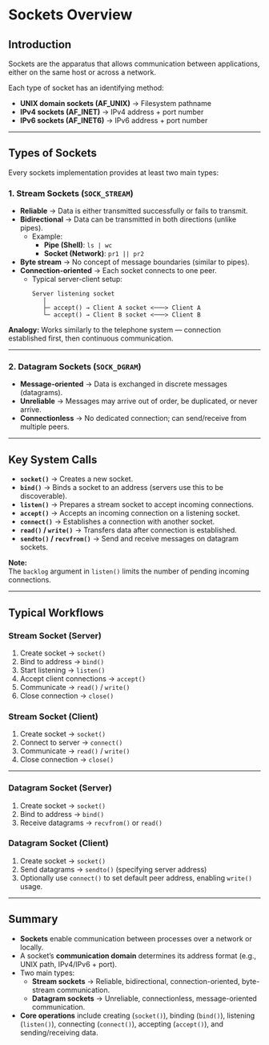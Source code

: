 # Sockets Overview

## Introduction
Sockets are the apparatus that allows communication between applications, either on the same host or across a network.

Each type of socket has an identifying method:
- **UNIX domain sockets (AF_UNIX)** → Filesystem pathname  
- **IPv4 sockets (AF_INET)** → IPv4 address + port number  
- **IPv6 sockets (AF_INET6)** → IPv6 address + port number  

---

## Types of Sockets

Every sockets implementation provides at least two main types:

### 1. Stream Sockets (`SOCK_STREAM`)
- **Reliable** → Data is either transmitted successfully or fails to transmit.
- **Bidirectional** → Data can be transmitted in both directions (unlike pipes).
    - Example:
      - **Pipe (Shell)**: `ls | wc`
      - **Socket (Network)**: `pr1 || pr2`
- **Byte stream** → No concept of message boundaries (similar to pipes).
- **Connection-oriented** → Each socket connects to one peer.
    - Typical server-client setup:
      ```
      Server listening socket
         │
         ├─ accept() → Client A socket <───> Client A
         └─ accept() → Client B socket <───> Client B
      ```

**Analogy:** Works similarly to the telephone system — connection established first, then continuous communication.

---

### 2. Datagram Sockets (`SOCK_DGRAM`)
- **Message-oriented** → Data is exchanged in discrete messages (datagrams).
- **Unreliable** → Messages may arrive out of order, be duplicated, or never arrive.
- **Connectionless** → No dedicated connection; can send/receive from multiple peers.

---

## Key System Calls

- **`socket()`** → Creates a new socket.
- **`bind()`** → Binds a socket to an address (servers use this to be discoverable).
- **`listen()`** → Prepares a stream socket to accept incoming connections.
- **`accept()`** → Accepts an incoming connection on a listening socket.
- **`connect()`** → Establishes a connection with another socket.
- **`read()` / `write()`** → Transfers data after connection is established.
- **`sendto()` / `recvfrom()`** → Send and receive messages on datagram sockets.

**Note:**  
The `backlog` argument in `listen()` limits the number of pending incoming connections.

---

## Typical Workflows

### Stream Socket (Server)
1. Create socket → `socket()`
2. Bind to address → `bind()`
3. Start listening → `listen()`
4. Accept client connections → `accept()`  
5. Communicate → `read()` / `write()`
6. Close connection → `close()`

### Stream Socket (Client)
1. Create socket → `socket()`
2. Connect to server → `connect()`
3. Communicate → `read()` / `write()`
4. Close connection → `close()`

---

### Datagram Socket (Server)
1. Create socket → `socket()`
2. Bind to address → `bind()`
3. Receive datagrams → `recvfrom()` or `read()`

### Datagram Socket (Client)
1. Create socket → `socket()`
2. Send datagrams → `sendto()` (specifying server address)
3. Optionally use `connect()` to set default peer address, enabling `write()` usage.

---

## Summary

- **Sockets** enable communication between processes over a network or locally.
- A socket’s **communication domain** determines its address format (e.g., UNIX path, IPv4/IPv6 + port).
- Two main types:
    - **Stream sockets** → Reliable, bidirectional, connection-oriented, byte-stream communication.
    - **Datagram sockets** → Unreliable, connectionless, message-oriented communication.
- **Core operations** include creating (`socket()`), binding (`bind()`), listening (`listen()`), connecting (`connect()`), accepting (`accept()`), and sending/receiving data.

